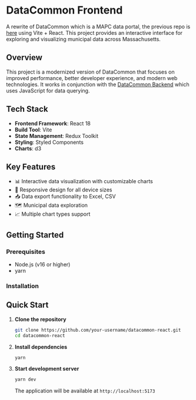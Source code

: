# DataCommon Frontend

A rewrite of DataCommon which is a MAPC data portal, the previous repo is [here](https://github.com/MAPC/datacommon) using Vite + React. This project provides an interactive interface for exploring and visualizing municipal data across Massachusetts.

## Overview

This project is a modernized version of DataCommon that focuses on improved performance, better developer experience, and modern web technologies. It works in conjunction with the [DataCommon Backend](https://github.com/MAPC/prql-js) which uses JavaScript for data querying.

## Tech Stack

- **Frontend Framework**: React 18
- **Build Tool**: Vite
- **State Management**: Redux Toolkit
- **Styling**: Styled Components
- **Charts**: d3

## Key Features

- 📊 Interactive data visualization with customizable charts
- 📱 Responsive design for all device sizes
- 📥 Data export functionality to Excel, CSV
- 🗺️ Municipal data exploration
- 📈 Multiple chart types support

## Getting Started

### Prerequisites

- Node.js (v16 or higher)
- yarn

### Installation

## Quick Start

1. **Clone the repository**
   ```bash
   git clone https://github.com/your-username/datacommon-react.git
   cd datacommon-react
   ```

2. **Install dependencies**
   ```bash
   yarn
   ```
3. **Start development server**
   ```bash
   yarn dev
   ```
   The application will be available at `http://localhost:5173`

